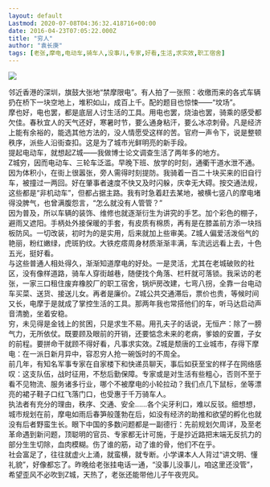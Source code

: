 ```yaml
---
layout: default
Lastmod: 2020-07-08T04:36:32.418716+00:00
date: 2016-04-23T07:05:22.000Z
title: "穷人"
author: "袁长庚"
tags: [老张,摩电,电动车,骑车人,没事儿,专家,好看,生活,求实效,职工宿舍]
---
```


![](https://images.weserv.nl/?url=https%3A//img9.doubanio.com/view/note/large/public/p33397714.jpg)

  
邻近香港的深圳，旗鼓大张地“禁摩限电”。有人拍了一张照：收缴而来的各式车辆扔在桥下一块空地上，堆积如山，成百上千。配的题目也惊悚——“坟场”。  
摩也好，电也罢，都是底层人讨生活的工具。用电也罢，烧油也罢，骑乘的感受都欠佳。春秋宜人的天气还好，寒暑时节，要么通身粘汗，要么冰凉刺骨。凡是经济上能有余裕的，能选其他方法的，没人情愿受这样的苦。官府一声令下，说是整顿秩序，派些人沿街查扣。这是为了城市光鲜明亮的新手段。  
提起电动车，就想起Z城——我做博士论文调查生活了两年多的地方。  
Z城穷，因而电动车、三轮车泛滥。早晚下班、放学的时刻，通衢干道水泄不通。因为体积小，在街上很嚣张，旁人需得时刻提防。我骑着一百二十块买来的旧自行车，被撞过一两回。好在肇事者速度不快又及时闪躲，庆幸无大碍。按交通法规，这些都是“非机动车”，但都占据主路。我有时急着赶去某地，被横七竖八的摩电堵得没脾气，也曾满腹怨言，“怎么就没有人管管？”  
因为普及，所以车辆的装饰、维修也就逐渐衍生为讲究的手艺。加个彩色的棚子，避雨又遮阳。手柄处外接保暖的手套，有皮质有棉质，再有是在膝盖前方添一块挡板防风。一切改装，初时为的是实用，后来就加上些审美。Z城人偏爱活泼俗气的艳丽，粉红嫩绿，虎斑豹纹。大铁疙瘩周身材质渐渐丰满，车流远远看上去，十色五光，挺好看。  
与这些普通人相处得久，渐渐知道摩电的好处。一是灵活，尤其在老城破败的社区，没有像样道路，骑车人穿街越巷，随便找个角落、栏杆就可落锁。我采访的老张，一家三口租住废弃橡胶厂的职工宿舍，锅炉房改建，七弯八拐，全靠一台电动车买菜、送货、接送儿女。再者是廉价。Z城公共交通滞后，票价也贵，等候时间又长，电摩于是就成了掌控生活的工具。那两年我也常搭他们的车，听马达启动声音清脆，坐着安稳。  
穷，未见得是金钱上的贫困，只是求生不易。用孔夫子的话说，无恒产：除了一膀气力，无所依仗。既要顾及眼前的开销，还要惦念未来的老病，爹娘的安置，子女的前程。要拼命干就顾不得好看，凡事求实效。Z城是颓唐的工业城市，存得下摩电：在一派日新月异中，容忍穷人抢一碗饭时的不周全。  
前几年，有知名军事专家在自家楼下和快递员聊天，事后如获至宝的样子在网络感叹：这支队伍，战时征用，不愁后勤保障。专家或是对生活有些粗心，否则不至于看不见物流、服务诸多行业，哪个不被摩电的小轮拉动？我们点几下鼠标，坐等漂亮的裙子鞋子口红飞落门口，也受惠于千万骑车人。  
执法者有充分的理由，秩序、交通、安全……各个尖牙利口，难以反驳。细想想，城市规划在前，摩电如雨后春笋般蓬勃在后，如没有经济的助推和欲望的孵化也就没有后者野蛮生长。眼下中国的多数问题都是一副德行：先前规划欠周详，及至老革命遇到新问题，顶聪明的官员、专家都无计可施，于是抄近路把末端无反抗力的部分生生切除，血肉模糊。伤了谁的筋，动了谁的骨，他们不在乎。  
社会富足了，往往就虚火上涌，就蛮横，就专断。小学课本人人背过“讲文明、懂礼貌”，好像都忘了。昨晚给老张挂电话一通，“没事儿没事儿，咱这里还没管”，希望歪风不必吹到Z城，天热了，老张还能带他儿子午夜兜风。

